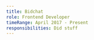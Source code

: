```yaml
---
title: Bidchat
role: Frontend Developer
timeRange: April 2017 - Present
responsibilities: Did stuff
---
```

